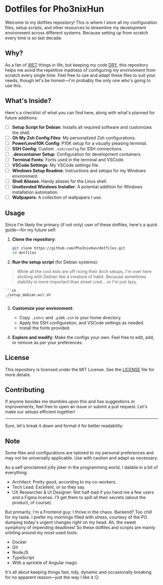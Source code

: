 # Dotfiles for Pho3nixHun

Welcome to my dotfiles repository! This is where I store all my configuration files, setup scripts, and other resources to streamline my development environment across different systems. Because setting up from scratch every time is so last decade.

## Why?

As a fan of [WET](https://en.wikipedia.org/wiki/Don't_repeat_yourself#WET) things in life, but keeping my code [DRY](https://en.wikipedia.org/wiki/Don't_repeat_yourself), this repository helps me avoid the repetitive madness of configuring my environment from scratch every single time. 
Feel free to use and adapt these files to suit your needs, though let's be honest—I'm probably the only one who's going to use this.

## What's Inside?

Here's a checklist of what you can find here, along with what's planned for future additions:

- [ ] **Setup Script for Debian**: Installs all required software and customizes the shell.
- [ ] **Oh My Zsh Config Files**: My personalized Zsh configurations.
- [ ] **PowerLevel10K Config**: P10K setup for a visually pleasing terminal.
- [ ] **SSH Config**: Custom `.ssh/config` for SSH connections.
- [ ] **.devcontainer Setup**: Configuration for development containers.
- [ ] **Terminal Fonts**: Fonts used in the terminal and VSCode.
- [ ] **VSCode Settings**: My VSCode settings file.
- [ ] **Windows Setup Readme**: Instructions and setups for my Windows environment.
- [ ] **Shell Aliases**: Handy aliases for the Linux shell.
- [ ] **Unattended Windows Installer**: A potential addition for Windows installation automation.
- [ ] **Wallpapers**: A collection of wallpapers I use.

## Usage

Since I'm likely the primary (if not only) user of these dotfiles, here's a quick guide—for my future self:

1. **Clone the repository**:
    ```sh
    git clone https://github.com/Pho3nixHun/dotfiles.git
    cd dotfiles
    ```

2. **Run the setup script** (for Debian systems):
> While all the cool kids are off ricing their Arch setups, I'm over here sticking with Debian like a creature of habit. Because sometimes stability is more important than street cred... or I'm just lazy.

    ```sh
    ./setup_debian.wsl.sh
    ```

3. **Customize your environment**:
    - Copy `.zshrc` and `.p10k.zsh` to your home directory.
    - Apply the SSH configuration, and VSCode settings as needed.
    - Install the fonts provided.

4. **Explore and modify**: Make the configs your own. Feel free to edit, add, or remove as per your preferences.

## License

This repository is licensed under the MIT License. See the [LICENSE](LICENSE) file for more details.

## Contributing

If anyone besides me stumbles upon this and has suggestions or improvements, feel free to open an issue or submit a pull request. Let's make our setups efficient together!

---

Sure, let's break it down and format it for better readability:

## Note

Some files and configurations are tailored to my personal preferences and may not be universally applicable. Use with caution and adapt as necessary.

As a self-proclaimed jolly joker in the programming world, I dabble in a bit of everything:

- Architect: Pretty good, according to my co-workers.
- Tech Lead: Excellent, or so they say.
- UX Researcher & UI Designer: Not half-bad if you hand me a few users and a Figma license. I'll get them to spill all their secrets (about the product, of course).

But primarily, I'm a Frontend guy; I thrive in the chaos. Backend? Too chill for my taste. I prefer my mornings filled with stress, courtesy of the PO dumping today's urgent changes right on my head. Ah, the sweet symphony of impending deadlines!
So these dotfiles and scripts are mainly orbiting around my most-used tools:

- Docker
- Git
- NodeJS
- TypeScript
- With a sprinkle of Angular magic

It's all about keeping things fast, tidy, dynamic and occasionally breaking for no apparent reason—just the way I like it 😏

